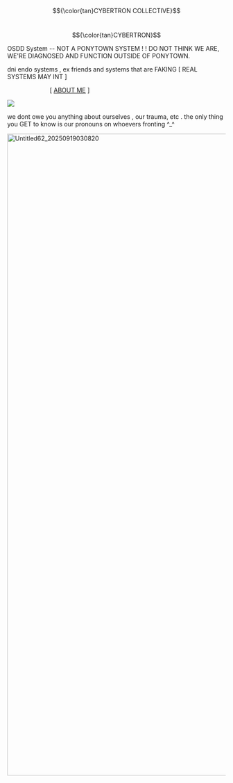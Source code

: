 $${\color{tan}CYBERTRON COLLECTIVE}$$

&emsp; &emsp; &emsp; &emsp;&emsp; &emsp; &emsp; &emsp; &emsp; &emsp;&emsp; &emsp; &emsp; &emsp; &emsp; &emsp; &emsp; &emsp; &emsp; &emsp; &emsp; &emsp; &emsp;   $${\color{tan}CYBERTRON}$$

OSDD System -- NOT A PONYTOWN SYSTEM ! ! DO NOT THINK WE ARE, WE'RE DIAGNOSED AND FUNCTION OUTSIDE OF PONYTOWN.

dni endo systems , ex friends and systems that are FAKING [ REAL SYSTEMS MAY INT ]

&emsp;&emsp;&emsp;&emsp;&emsp;&emsp;&emsp;[ [ABOUT ME](https://rentry.co/pvkyrfmr) ] 

![](https://komarev.com/ghpvc/?username=ELLERN4TE&color=000000&label=AUTOBOTS&style=for-the-badge)

we dont owe you anything about ourselves , our trauma, etc . the only thing you GET to know is our pronouns on whoevers fronting ^_^

<img width="1200" height="1478" alt="Untitled62_20250919030820" src="https://github.com/user-attachments/assets/bb516d02-8093-4e20-8f82-b51d3300e999" />
